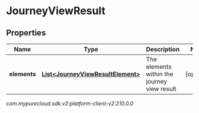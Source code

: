# JourneyViewResult


## Properties

| Name | Type | Description | Notes |
| ------------ | ------------- | ------------- | ------------- |
| **elements** | [**List&lt;JourneyViewResultElement&gt;**](JourneyViewResultElement) | The elements within the journey view result |  [optional] |




_com.mypurecloud.sdk.v2:platform-client-v2:210.0.0_
